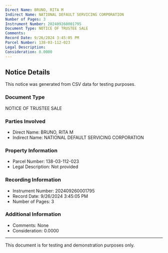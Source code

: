 ```yaml
---
Direct Name: BRUNO, RITA M
Indirect Name: NATIONAL DEFAULT SERVICING CORPORATION
Number of Pages: 3
Instrument Number: 202409260001795
Document Type: NOTICE OF TRUSTEE SALE
Comments: 
Record Date: 9/26/2024 3:45:05 PM
Parcel Number: 138-03-112-023
Legal Description: 
Consideration: 0.0000
---
```


## Notice Details

This notice was generated from CSV data for testing purposes.

### Document Type
NOTICE OF TRUSTEE SALE

### Parties Involved
- Direct Name: BRUNO, RITA M
- Indirect Name: NATIONAL DEFAULT SERVICING CORPORATION

### Property Information
- Parcel Number: 138-03-112-023
- Legal Description: Not provided

### Recording Information
- Instrument Number: 202409260001795
- Record Date: 9/26/2024 3:45:05 PM
- Number of Pages: 3

### Additional Information
- Comments: None
- Consideration: 0.0000

---

This document is for testing and demonstration purposes only.
